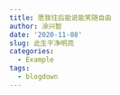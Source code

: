 ```yaml
---
title: 愿我往后能说能笑随自由
author: 涂兴智
date: '2020-11-08'
slug: 此生干净明亮
categories:
  - Example
tags:
  - blogdown
---
```

